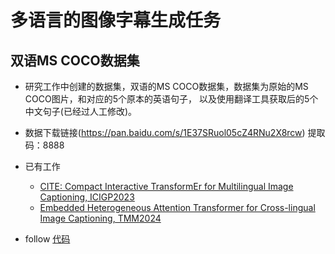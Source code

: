 
# 多语言的图像字幕生成任务

## 双语MS COCO数据集

* 研究工作中创建的数据集，双语的MS COCO数据集，数据集为原始的MS COCO图片，和对应的5个原本的英语句子， 以及使用翻译工具获取后的5个中文句子(已经过人工修改)。

* 数据下载链接(https://pan.baidu.com/s/1E37SRuol05cZ4RNu2X8rcw) 
提取码：8888

* 已有工作
  * [CITE: Compact Interactive TransformEr for Multilingual Image Captioning, ICIGP2023](https://dl.acm.org/doi/abs/10.1145/3582649.3582658)
  * [Embedded Heterogeneous Attention Transformer for Cross-lingual Image Captioning, TMM2024](https://ieeexplore.ieee.org/abstract/document/10490218)
  
* follow [代码](https://github.com/YuanEZhou/citmic)
